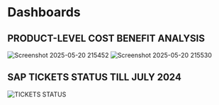 # Dashboards
## PRODUCT-LEVEL COST BENEFIT ANALYSIS
![Screenshot 2025-05-20 215452](https://github.com/user-attachments/assets/af9d986d-e362-4f55-8f32-d86c8e8aa4dd)
![Screenshot 2025-05-20 215530](https://github.com/user-attachments/assets/e2d4e8d4-e1f5-4b96-8bb0-138989123854)
## SAP TICKETS STATUS TILL JULY 2024
![TICKETS STATUS](https://github.com/user-attachments/assets/f142aaad-8b37-4844-b7e4-2982011619f4)
